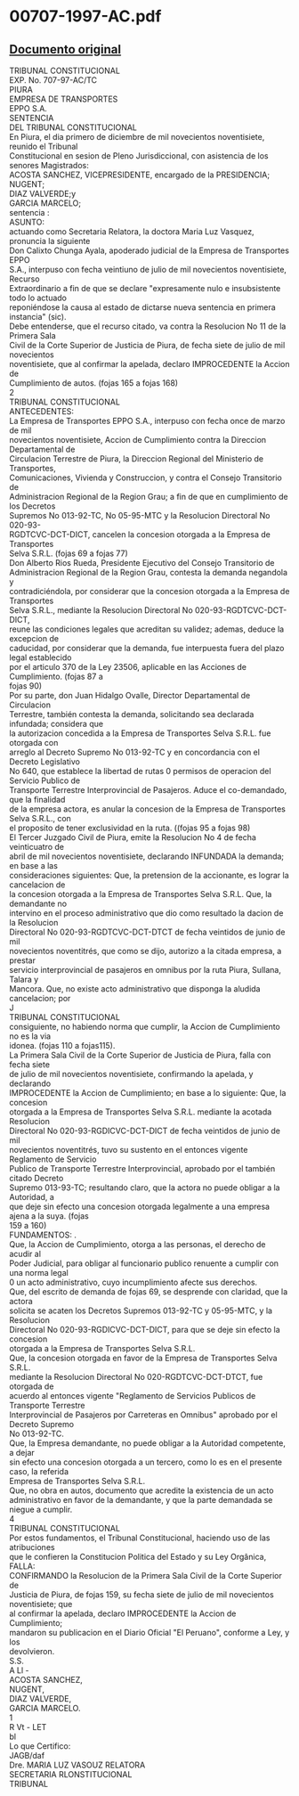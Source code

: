 
00707-1997-AC.pdf
=================
  
[Documento original](https://tc.gob.pe/jurisprudencia/1998/00707-1997-AC.pdf)  
---  
TRIBUNAL CONSTITUCIONAL  
EXP. No. 707-97-AC/TC  
PIURA  
EMPRESA DE TRANSPORTES  
EPPO S.A.  
SENTENCIA  
DEL TRIBUNAL CONSTITUCIONAL  
En Piura, el dia primero de diciembre de mil novecientos noventisiete, reunido el Tribunal  
Constitucional en sesion de Pleno Jurisdiccional, con asistencia de los senores Magistrados:  
ACOSTA SANCHEZ, VICEPRESIDENTE, encargado de la PRESIDENCIA;  
NUGENT;  
DIAZ VALVERDE;y  
GARCIA MARCELO;  
sentencia :  
ASUNTO:  
actuando como Secretaria Relatora, la doctora Maria Luz Vasquez, pronuncia la siguiente  
Don Calixto Chunga Ayala, apoderado judicial de la Empresa de Transportes EPPO  
S.A., interpuso con fecha veintiuno de julio de mil novecientos noventisiete, Recurso  
Extraordinario a fin de que se declare "expresamente nulo e insubsistente todo lo actuado  
reponiéndose la causa al estado de dictarse nueva sentencia en primera instancia" (sic).  
Debe entenderse, que el recurso citado, va contra la Resolucion No 11 de la Primera Sala  
Civil de la Corte Superior de Justicia de Piura, de fecha siete de julio de mil novecientos  
noventisiete, que al confirmar la apelada, declaro IMPROCEDENTE la Accion de  
Cumplimiento de autos. (fojas 165 a fojas 168)  
2  
TRIBUNAL CONSTITUCIONAL  
ANTECEDENTES:  
La Empresa de Transportes EPPO S.A., interpuso con fecha once de marzo de mil  
novecientos noventisiete, Accion de Cumplimiento contra la Direccion Departamental de  
Circulacion Terrestre de Piura, la Direccion Regional del Ministerio de Transportes,  
Comunicaciones, Vivienda y Construccion, y contra el Consejo Transitorio de  
Administracion Regional de la Region Grau; a fin de que en cumplimiento de los Decretos  
Supremos No 013-92-TC, No 05-95-MTC y la Resolucion Directoral No 020-93-  
RGDTCVC-DCT-DICT, cancelen la concesion otorgada a la Empresa de Transportes  
Selva S.R.L. (fojas 69 a fojas 77)  
Don Alberto Rios Rueda, Presidente Ejecutivo del Consejo Transitorio de  
Administracion Regional de la Region Grau, contesta la demanda negandola y  
contradiciéndola, por considerar que la concesion otorgada a la Empresa de Transportes  
Selva S.R.L., mediante la Resolucion Directoral No 020-93-RGDTCVC-DCT-DICT,  
reune las condiciones legales que acreditan su validez; ademas, deduce la excepcion de  
caducidad, por considerar que la demanda, fue interpuesta fuera del plazo legal establecido  
por el articulo 370 de la Ley 23506, aplicable en las Acciones de Cumplimiento. (fojas 87 a  
fojas 90)  
Por su parte, don Juan Hidalgo Ovalle, Director Departamental de Circulacion  
Terrestre, también contesta la demanda, solicitando sea declarada infundada; considera que  
la autorizacion concedida a la Empresa de Transportes Selva S.R.L. fue otorgada con  
arreglo al Decreto Supremo No 013-92-TC y en concordancia con el Decreto Legislativo  
No 640, que establece la libertad de rutas 0 permisos de operacion del Servicio Publico de  
Transporte Terrestre Interprovincial de Pasajeros. Aduce el co-demandado, que la finalidad  
de la empresa actora, es anular la concesion de la Empresa de Transportes Selva S.R.L., con  
el proposito de tener exclusividad en la ruta. ((fojas 95 a fojas 98)  
El Tercer Juzgado Civil de Piura, emite la Resolucion No 4 de fecha veinticuatro de  
abril de mil novecientos noventisiete, declarando INFUNDADA la demanda; en base a las  
consideraciones siguientes: Que, la pretension de la accionante, es lograr la cancelacion de  
la concesion otorgada a la Empresa de Transportes Selva S.R.L. Que, la demandante no  
intervino en el proceso administrativo que dio como resultado la dacion de la Resolucion  
Directoral No 020-93-RGDTCVC-DCT-DTCT de fecha veintidos de junio de mil  
novecientos noventitrés, que como se dijo, autorizo a la citada empresa, a prestar  
servicio interprovincial de pasajeros en omnibus por la ruta Piura, Sullana, Talara y  
Mancora. Que, no existe acto administrativo que disponga la aludida cancelacion; por  
J  
TRIBUNAL CONSTITUCIONAL  
consiguiente, no habiendo norma que cumplir, la Accion de Cumplimiento no es la via  
idonea. (fojas 110 a fojas115).  
La Primera Sala Civil de la Corte Superior de Justicia de Piura, falla con fecha siete  
de julio de mil novecientos noventisiete, confirmando la apelada, y declarando  
IMPROCEDENTE la Accion de Cumplimiento; en base a lo siguiente: Que, la concesion  
otorgada a la Empresa de Transportes Selva S.R.L. mediante la acotada Resolucion  
Directoral No 020-93-RGDICVC-DCT-DICT de fecha veintidos de junio de mil  
novecientos noventitrés, tuvo su sustento en el entonces vigente Reglamento de Servicio  
Publico de Transporte Terrestre Interprovincial, aprobado por el también citado Decreto  
Supremo 013-93-TC; resultando claro, que la actora no puede obligar a la Autoridad, a  
que deje sin efecto una concesion otorgada legalmente a una empresa ajena a la suya. (fojas  
159 a 160)  
FUNDAMENTOS: .  
Que, la Accion de Cumplimiento, otorga a las personas, el derecho de acudir al  
Poder Judicial, para obligar al funcionario publico renuente a cumplir con una norma legal  
0 un acto administrativo, cuyo incumplimiento afecte sus derechos.  
Que, del escrito de demanda de fojas 69, se desprende con claridad, que la actora  
solicita se acaten los Decretos Supremos 013-92-TC y 05-95-MTC, y la Resolucion  
Directoral No 020-93-RGDICVC-DCT-DICT, para que se deje sin efecto la concesion  
otorgada a la Empresa de Transportes Selva S.R.L.  
Que, la concesion otorgada en favor de la Empresa de Transportes Selva S.R.L.  
mediante la Resolucion Directoral No 020-RGDTCVC-DCT-DTCT, fue otorgada de  
acuerdo al entonces vigente "Reglamento de Servicios Publicos de Transporte Terrestre  
Interprovincial de Pasajeros por Carreteras en Omnibus" aprobado por el Decreto Supremo  
No 013-92-TC.  
Que, la Empresa demandante, no puede obligar a la Autoridad competente, a dejar  
sin efecto una concesion otorgada a un tercero, como lo es en el presente caso, la referida  
Empresa de Transportes Selva S.R.L.  
Que, no obra en autos, documento que acredite la existencia de un acto  
administrativo en favor de la demandante, y que la parte demandada se niegue a cumplir.  
4  
TRIBUNAL CONSTITUCIONAL  
Por estos fundamentos, el Tribunal Constitucional, haciendo uso de las atribuciones  
que le confieren la Constitucion Politica del Estado y su Ley Orgânica,  
FALLA:  
CONFIRMANDO la Resolucion de la Primera Sala Civil de la Corte Superior de  
Justicia de Piura, de fojas 159, su fecha siete de julio de mil novecientos noventisiete; que  
al confirmar la apelada, declaro IMPROCEDENTE la Accion de Cumplimiento;  
mandaron su publicacion en el Diario Oficial "El Peruano", conforme a Ley, y los  
devolvieron.  
S.S.  
A Ll -  
ACOSTA SANCHEZ,  
NUGENT,  
DIAZ VALVERDE,  
GARCIA MARCELO.  
1  
R  Vt - LET  
bl  
Lo que Certifico:  
JAGB/daf  
Dre. MARIA LUZ VASOUZ RELATORA  
SECRETARIA RLONSTITUCIONAL  
TRIBUNAL